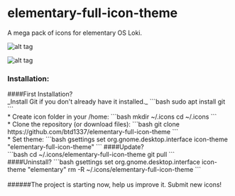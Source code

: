# elementary-full-icon-theme
A mega pack of icons for elementary OS Loki.

![alt tag](https://raw.githubusercontent.com/btd1337/elementary-full-icon-theme/master/preview/img1.jpeg)

![alt tag](https://raw.githubusercontent.com/btd1337/elementary-full-icon-theme/master/preview/img2.jpeg)

### Installation:
<p>
<p>
####First Installation?
<br>
_Install Git if you don't already have it installed._
```bash
sudo apt install git
```
<br>
* Create icon folder in your /home:
```bash
mkdir ~/.icons
cd ~/.icons
```
<br>
* Clone the repository (or download files):
```bash
git clone https://github.com/btd1337/elementary-full-icon-theme
```
<br>
* Set theme:
```bash
gsettings set org.gnome.desktop.interface icon-theme "elementary-full-icon-theme"
```
####Update?
<br>
```bash
cd ~/.icons/elementary-full-icon-theme
git pull
```
<br>
####Uninstall?
```bash
gsettings set org.gnome.desktop.interface icon-theme "elementary"
rm -R ~/.icons/elementary-full-icon-theme
```
<br>
<br>
######The project is starting now, help us improve it. Submit new icons!
